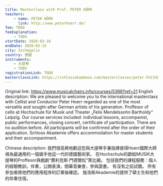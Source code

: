 ```yaml
---
title: Masterclass with Prof. PETER HÖRR
teachers:
	- name: PETER HÖRR
	  link: http://www.peterhoerr.de/
fee: TODO
feeExplanation: 
	- TODO
startDate: 2020-03-10
endDate: 2020-03-15
city: Zschepplin
country: 德國
instruments:
	- 大提琴
	- TODO
registrationLink: TODO
masterclassLink: https://schlossakademie.com/masterclasses/peter-h%C3%B6rr
---
```

Original link: https://www.musicalchairs.info/courses/5388?ref=21
English description:
We are pleased to welcome you to the international masterclass with Cellist and Conductor Peter Hoerr regarded as one of the most versatile and sought-after German artists of his generation.
 Proffesor of cello at Hochschule für Musik und Theater „Felix Mendelssohn Bartholdy“ Leipzig.
Our course services included: individual lessons, accompanist, public performances, closing concert, certificate of participation.
 There are no audition before.
 All participants will be confirmed after the order of their application.
Schloss Akademie offers accommodation for master students and their accompaniment.
​

Chinese description:
我們很高興地歡迎您與大提琴手兼指揮彼得Hoerr國際大師視為最通用的一個搶手他這一代的德國藝術家。
在Hochschule的獻給MUSIK大提琴的Proffesor與戲劇“費利克斯·門德爾松”萊比錫。
包括我們的課程服務：個人的經驗教訓，伴奏，公開表演，閉幕音樂會，參與證書。
有沒有之前試鏡。
所有參加者將他們的應用程序的訂單後確認。
施洛斯Akademie的提供了碩士生和他們的伴奏住宿。

